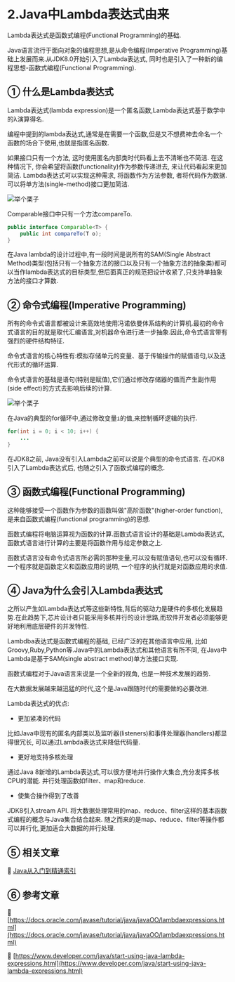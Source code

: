 2.Java中Lambda表达式由来
===


<div class="jumbotron">
	<p>Lambda表达式是函数式编程(Functional Programming)的基础.</p>
	<p> 
	Java语言流行于面向对象的编程思想,是从命令编程(Imperative Programming)基础上发展而来.从JDK8.0开始引入了Lambda表达式, 同时也是引入了一种新的编程思想-函数式编程(Functional Programming).
	</p>
</div>


① 什么是Lambda表达式
---

Lambda表达式(lambda expression)是一个匿名函数,Lambda表达式基于数学中的λ演算得名.

编程中提到的lambda表达式,通常是在需要一个函数,但是又不想费神去命名一个函数的场合下使用,也就是指匿名函数.

如果接口只有一个方法, 这时使用匿名内部类时代码看上去不清晰也不简洁. 在这种情况下, 你会希望将函数(functionality)作为参数传递进去, 来让代码看起来更加简洁. Lambda表达式可以实现这种需求, 将函数作为方法参数, 者将代码作为数据. 可以将单方法(single-method)接口更加简洁.

![举个栗子](http://localhost/img/common/example.jpg)

Comparable接口中只有一个方法compareTo.

```java
public interface Comparable<T> {
    public int compareTo(T o);
}

```

<div class="bs-callout bs-callout-warning">
	在Java lambda的设计过程中,有一段时间是说所有的SAM(Single Abstract Method)类型(包括只有一个抽象方法的接口以及只有一个抽象方法的抽象类)都可以当作lambda表达式的目标类型,但后面真正的规范把设计收紧了,只支持单抽象方法的接口才算数.
</div>


② 命令式编程(Imperative Programming)
---

所有的命令式语言都被设计来高效地使用冯诺依曼体系结构的计算机.最初的命令式语言的目的就是取代汇编语言,对机器命令进行进一步抽象.因此,命令式语言带有强烈的硬件结构特征.

命令式语言的核心特性有:模拟存储单元的变量、基于传输操作的赋值语句,以及迭代形式的循环运算.

命令式语言的基础是语句(特别是赋值),它们通过修改存储器的值而产生副作用(side effect)的方式去影响后续的计算.

![举个栗子](http://localhost/img/common/example.jpg)

在Java的典型的for循环中,通过修改变量`i`的值,来控制循环逻辑的执行.

```java
for(int i = 0; i < 10; i++) {
	...
}
```

<div class="bs-callout bs-callout-warning">
	在JDK8之前, Java没有引入Lambda之前可以说是个典型的命令式语言. 在JDK8引入了Lambda表达式后, 也随之引入了函数式编程的概念.
</div>


③ 函数式编程(Functional Programming)
---

这种能够接受一个函数作为参数的函数叫做"高阶函数"(higher-order function),是来自函数式编程(functional programming)的思想.

函数式编程将电脑运算视为函数的计算.函数式语言设计的基础是Lambda表达式,函数式语言进行计算的主要是将函数作用与给定参数之上.

函数式语言没有命令式语言所必需的那种变量,可以没有赋值语句,也可以没有循环.
一个程序就是函数定义和函数应用的说明, 一个程序的执行就是对函数应用的求值.


④ Java为什么会引入Lambda表达式
---


之所以产生如Lambda表达式等这些新特性,背后的驱动力是硬件的多核化发展趋势.在此趋势下,芯片设计者只能采用多核并行的设计思路,而软件开发者必须能够更好地利用底层硬件的并发特性.

Lambdba表达式是函数式编程的基础, 已经广泛的在其他语言中应用, 比如 Groovy,Ruby,Python等.Java中的Lambda表达式和其他语言有所不同, 在Java中Lambda是基于SAM(single abstract method)单方法接口实现.

函数式编程对于Java语言来说是一个全新的视角, 也是一种技术发展的趋势.

在大数据发展越来越迅猛的时代,这个是Java跟随时代的需要做的必要改进.


Lambda表达式的优点:

* 更加紧凑的代码

比如Java中现有的匿名内部类以及监听器(listeners)和事件处理器(handlers)都显得很冗长, 可以通过Lambda表达式来降低代码量.
 
* 更好地支持多核处理

通过Java 8新增的Lambda表达式,可以很方便地并行操作大集合,充分发挥多核CPU的潜能. 
 并行处理函数如filter、map和reduce.

* 使集合操作得到了改善

JDK8引入stream API. 将大数据处理常用的map、reduce、filter这样的基本函数式编程的概念与Java集合结合起来.
随之而来的是map、reduce、filter等操作都可以并行化,更加适合大数据的并行处理.


⑤ 相关文章
---

📖 [Java从入门到精通索引](http://localhost/article/java/index.html)



⑥ 参考文章
---

📖 [https://docs.oracle.com/javase/tutorial/java/javaOO/lambdaexpressions.html](https://docs.oracle.com/javase/tutorial/java/javaOO/lambdaexpressions.html)

📖 [https://www.developer.com/java/start-using-java-lambda-expressions.html](https://www.developer.com/java/start-using-java-lambda-expressions.html)